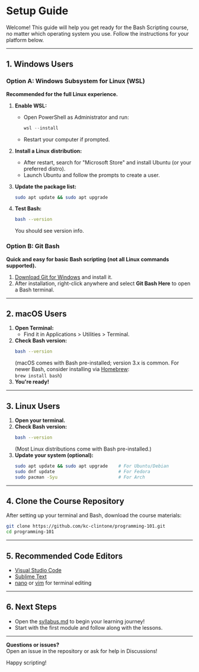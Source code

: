 # Setup Guide

Welcome! This guide will help you get ready for the Bash Scripting course, no matter which operating system you use. Follow the instructions for your platform below.

---

## 1. Windows Users

### Option A: Windows Subsystem for Linux (WSL)

**Recommended for the full Linux experience.**

1. **Enable WSL:**
   - Open PowerShell as Administrator and run:
     ```powershell
     wsl --install
     ```
   - Restart your computer if prompted.

2. **Install a Linux distribution:**
   - After restart, search for "Microsoft Store" and install Ubuntu (or your preferred distro).
   - Launch Ubuntu and follow the prompts to create a user.

3. **Update the package list:**
   ```bash
   sudo apt update && sudo apt upgrade
   ```

4. **Test Bash:**
   ```bash
   bash --version
   ```
   You should see version info.

### Option B: Git Bash

**Quick and easy for basic Bash scripting (not all Linux commands supported).**

1. [Download Git for Windows](https://gitforwindows.org/) and install it.
2. After installation, right-click anywhere and select **Git Bash Here** to open a Bash terminal.

---

## 2. macOS Users

1. **Open Terminal:**  
   - Find it in Applications > Utilities > Terminal.
2. **Check Bash version:**
   ```bash
   bash --version
   ```
   (macOS comes with Bash pre-installed; version 3.x is common. For newer Bash, consider installing via [Homebrew](https://brew.sh/):  
   `brew install bash`)
3. **You're ready!**

---

## 3. Linux Users

1. **Open your terminal.**
2. **Check Bash version:**
   ```bash
   bash --version
   ```
   (Most Linux distributions come with Bash pre-installed.)
3. **Update your system (optional):**
   ```bash
   sudo apt update && sudo apt upgrade    # For Ubuntu/Debian
   sudo dnf update                        # For Fedora
   sudo pacman -Syu                       # For Arch
   ```

---

## 4. Clone the Course Repository

After setting up your terminal and Bash, download the course materials:

```bash
git clone https://github.com/kc-clintone/programming-101.git
cd programming-101
```

---

## 5. Recommended Code Editors

- [Visual Studio Code](https://code.visualstudio.com/)
- [Sublime Text](https://www.sublimetext.com/)
- [nano](https://www.nano-editor.org/) or [vim](https://www.vim.org/) for terminal editing

---

## 6. Next Steps

- Open the [syllabus.md](syllabus.md) to begin your learning journey!
- Start with the first module and follow along with the lessons.

---

**Questions or issues?**  
Open an issue in the repository or ask for help in Discussions!

Happy scripting!
